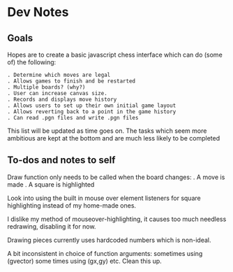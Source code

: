 Dev Notes
=========================

Goals
-------------------------

Hopes are to create a basic javascript chess interface which can do (some of) the following:

	. Determine which moves are legal
	. Allows games to finish and be restarted
	. Multiple boards? (why?)
	. User can increase canvas size.
	. Records and displays move history
	. Allows users to set up their own initial game layout
	. Allows reverting back to a point in the game history
	. Can read .pgn files and write .pgn files

This list will be updated as time goes on. 
The tasks which seem more ambitious are kept at the bottom and are much less likely to be completed


To-dos and notes to self
-------------------------

Draw function only needs to be called when the board changes:
	. A move is made
	. A square is highlighted

Look into using the built in mouse over element listeners for square highlighting instead of my home-made ones.

I dislike my method of mouseover-highlighting, it causes too much needless redrawing, disabling it for now.

Drawing pieces currently uses hardcoded numbers which is non-ideal.

A bit inconsistent in choice of function arguments: sometimes using (gvector) some times using (gx,gy) etc. Clean this up.